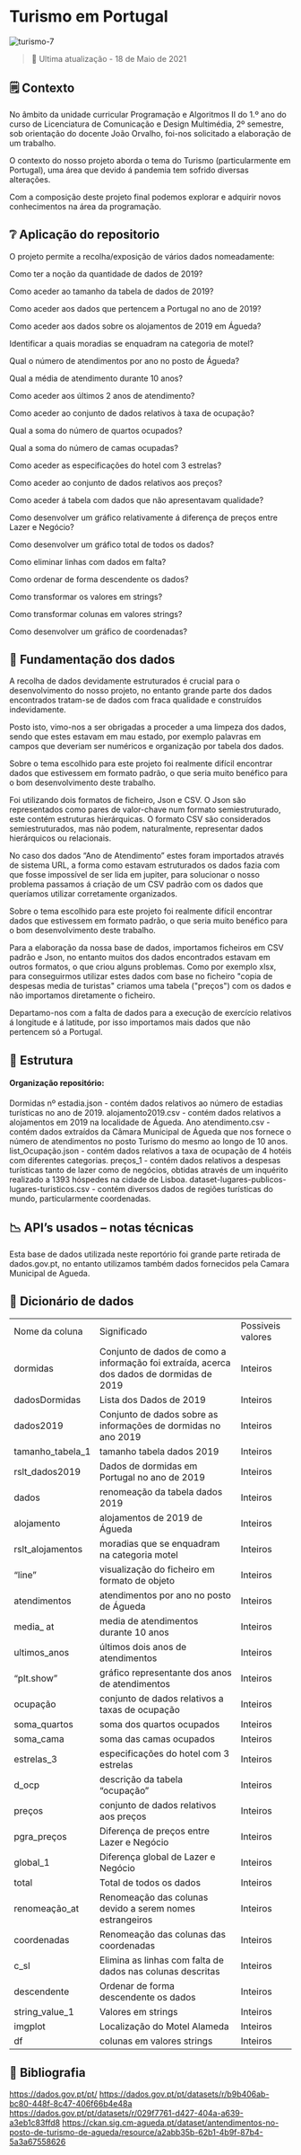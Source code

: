 <h1>Turismo em Portugal</h1>

![turismo-7](https://user-images.githubusercontent.com/84399844/119206661-aec46f00-ba93-11eb-924c-5f494137103e.png)

> 📅  Ultima atualização - 18 de Maio de 2021

## 🗒️ Contexto

No âmbito da unidade curricular Programação e Algoritmos II do 1.º ano do curso de Licenciatura de Comunicação e Design Multimédia, 2º semestre, sob orientação do docente João Orvalho, foi-nos solicitado a elaboração de um trabalho.

O contexto do nosso projeto aborda o tema do Turismo (particularmente em Portugal), uma área que devido á pandemia tem sofrido diversas alterações.

Com a composição deste projeto final podemos explorar e adquirir novos conhecimentos na área da programação.

## ❔  Aplicação do repositorio
O projeto permite a recolha/exposição de vários dados nomeadamente:

Como ter a noção da quantidade de dados de 2019?

Como aceder ao tamanho da tabela de dados de 2019?

Como aceder aos dados que pertencem a Portugal no ano de 2019?

Como aceder aos dados sobre os alojamentos de 2019 em Águeda?

Identificar a quais moradias se enquadram na categoria de motel?

Qual o número de atendimentos por ano no posto de Águeda?

Qual a média de atendimento durante 10 anos?

Como aceder aos últimos 2 anos de atendimento?

Como aceder ao conjunto de dados relativos à taxa de ocupação?

Qual a soma do número de quartos ocupados?

Qual a soma do número de camas ocupadas?

Como aceder as especificações do hotel com 3 estrelas?

Como aceder ao conjunto de dados relativos aos preços?

Como aceder á tabela com dados que não apresentavam qualidade?

Como desenvolver um gráfico relativamente á diferença de preços entre Lazer e Negócio?

Como desenvolver um gráfico total de todos os dados?

Como eliminar linhas com dados em falta?

Como ordenar de forma descendente os dados?

Como transformar os valores em strings?

Como transformar colunas em valores strings?

Como desenvolver um gráfico de coordenadas?


## 📖  Fundamentação dos dados

A recolha de dados devidamente estruturados é crucial para o desenvolvimento do nosso projeto, no entanto grande parte dos dados encontrados tratam-se de dados com fraca qualidade e construídos indevidamente.

Posto isto, vimo-nos a ser obrigadas a proceder a uma limpeza dos dados, sendo que estes estavam em mau estado, por exemplo palavras em campos que deveriam ser numéricos e organização por tabela dos dados.

Sobre o tema escolhido para este projeto foi realmente difícil encontrar dados que estivessem em formato padrão, o que seria muito benéfico para o bom desenvolvimento deste trabalho.

Foi utilizando dois formatos de ficheiro, Json e CSV. O Json são representados como pares de valor-chave num formato semiestruturado, este contém estruturas hierárquicas. O formato CSV são considerados semiestruturados, mas não podem, naturalmente, representar dados hierárquicos ou relacionais.

No caso dos dados “Ano de Atendimento” estes foram importados através de sistema URL, a forma como estavam estruturados os dados fazia com que fosse impossível de ser lida em jupiter, para solucionar o nosso problema passamos á criação de um CSV padrão com os dados que queríamos utilizar corretamente organizados.

Sobre o tema escolhido para este projeto foi realmente difícil encontrar dados que estivessem em formato padrão, o que seria muito benéfico para o bom desenvolvimento deste trabalho.

Para a elaboração da nossa base de dados, importamos ficheiros em CSV padrão e Json, no entanto muitos dos dados encontrados estavam em outros formatos, o que criou alguns problemas. Como por exemplo xlsx, para conseguirmos utilizar estes dados com base no ficheiro "copia de despesas media de turistas" criamos uma tabela ("preços") com os dados e não importamos diretamente o ficheiro.

Departamo-nos com a falta de dados para a execução de exercício relativos á longitude e á latitude, por isso importamos mais dados que não pertencem só a Portugal.

## 🧱  Estrutura
#### Organização repositório:
Dormidas nº estadia.json - contém dados relativos ao número de estadias turísticas no ano de 2019.
alojamento2019.csv - contém dados relativos a alojamentos em 2019 na localidade de Águeda.
Ano atendimento.csv - contém dados extraídos da Câmara Municipal de Águeda que nos fornece o número de atendimentos no posto Turismo do mesmo ao longo de 10 anos.
list_Ocupação.json - contém dados relativos a taxa de ocupação de 4 hotéis com diferentes categorias.
preços_1 - contém dados relativos a despesas turísticas tanto de lazer como de negócios, obtidas através de um inquérito realizado a 1393 hóspedes na cidade de Lisboa.
dataset-lugares-publicos-lugares-turisticos.csv - contém diversos dados de regiões turísticas do mundo, particularmente coordenadas.

## 📉  API’s usados – notas técnicas
Esta base de dados utilizada neste reportório foi grande parte retirada de dados.gov.pt, no entanto utilizamos também dados fornecidos pela Camara Municipal de Agueda.
	
## 📕  Dicionário de dados

<table>
	<tr>
		<td>Nome da coluna</td>
		<td>Significado</td>
		<td>Possiveis valores</td>
	</tr>
	<tr>
		<td>dormidas</td>
		<td>Conjunto de dados de como a informação foi extraída, acerca dos dados de dormidas de 2019</td>
		<td>Inteiros</td>
	</tr>
	<tr>	
		<td>dadosDormidas</td>
		<td>Lista dos Dados de 2019</td>
		<td>Inteiros</td>
	</tr>
	<tr>
		<td>dados2019</td>
		<td>Conjunto de dados sobre as informações de dormidas no ano 2019</td>
		<td>Inteiros</td>
	</tr>
	<tr>
		<td>tamanho_tabela_1</td>
		<td>tamanho tabela dados 2019</td>
		<td>Inteiros</td>
	</tr>
	<tr>
		<td>rslt_dados2019</td>
		<td>Dados de dormidas em Portugal no ano de 2019</td>
		<td>Inteiros</td>
	</tr>
	<tr>
		<td>dados</td>
		<td>renomeação da tabela dados 2019</td>
		<td>Inteiros</td>
	</tr>
	<tr>
		<td>alojamento</td>
		<td>alojamentos de 2019 de Águeda</td>
		<td>Inteiros</td>
	</tr>
	<tr>
		<td>rslt_alojamentos</td>
		<td>moradias que se enquadram na categoria motel</td>
		<td>Inteiros</td>
	</tr>
	<tr>
		<td>“line”</td>
		<td>visualização do ficheiro em formato de objeto</td>
		<td>Inteiros</td>
	</tr>
	<tr>
		<td>atendimentos</td>
		<td>atendimentos por ano no posto de Águeda</td>
		<td>Inteiros</td>
	</tr>
	<tr>
		<td>media_ at</td>
		<td>media de atendimentos durante 10 anos</td>
		<td>Inteiros</td>
	</tr>
	<tr>
		<td>ultimos_anos</td>
		<td>últimos dois anos de atendimentos</td>
		<td>Inteiros</td>
	</tr>
	<tr>
		<td>“plt.show”</td>
		<td>gráfico representante dos anos de atendimentos</td>
		<td>Inteiros</td>
	</tr>
	<tr>
		<td>ocupação</td>
		<td>conjunto de dados relativos a taxas de ocupação</td>
		<td>Inteiros</td>
	</tr>
	<tr>
		<td>soma_quartos</td>
		<td>soma dos quartos ocupados</td>
		<td>Inteiros</td>
	</tr>
	<tr>
		<td>soma_cama</td>
		<td>soma das camas ocupados</td>
		<td>Inteiros</td>
	</tr>
	<tr>
		<td>estrelas_3</td>
		<td>especificações do hotel com 3 estrelas</td>
		<td>Inteiros</td>
	</tr>
	<tr>
		<td>d_ocp</td>
		<td>descrição da tabela “ocupação”</td>
		<td>Inteiros</td>
	</tr>
	<tr>
		<td>preços</td>
		<td>conjunto de dados relativos aos preços</td>
		<td>Inteiros</td>
	</tr>
	<tr>
		<td>pgra_preços</td>
		<td>Diferença de preços entre Lazer e Negócio</td>
		<td>Inteiros</td>
	</tr>
	<tr>
		<td>global_1</td>
		<td>Diferença global de Lazer e Negócio</td>
		<td>Inteiros</td>
	</tr>
	<tr>
		<td>total</td>
		<td>Total de todos os dados</td>
		<td>Inteiros</td>
	</tr>
	<tr>
		<td>renomeação_at</td>
		<td>Renomeação das colunas devido a serem nomes estrangeiros</td>
		<td>Inteiros</td>
	</tr>
	<tr>
		<td>coordenadas</td>
		<td>Renomeação das colunas das coordenadas</td>
		<td>Inteiros</td>
	</tr>
	<tr>
		<td>c_sl</td>
		<td>Elimina as linhas com falta de dados nas colunas descritas</td>
		<td>Inteiros</td>
	</tr>
	<tr>
		<td>descendente</td>
		<td>Ordenar de forma descendente os dados</td>
		<td>Inteiros</td>
	</tr>
	<tr>
		<td>string_value_1</td>
		<td>Valores em strings</td>
		<td>Inteiros</td>
	</tr>
	<tr>
		<td>imgplot</td>
		<td>Localização do Motel Alameda</td>
		<td>Inteiros</td>
	</tr>
	<tr>
		<td>df</td>
		<td>colunas em  valores strings</td>
		<td>Inteiros</td>
		
	
</table>

## 🔎  Bibliografia
https://dados.gov.pt/pt/
https://dados.gov.pt/pt/datasets/r/b9b406ab-bc80-448f-8c47-406f66b4e48a
https://dados.gov.pt/pt/datasets/r/029f7761-d427-404a-a639-a3eb1c83ffd8
https://ckan.sig.cm-agueda.pt/dataset/antendimentos-no-posto-de-turismo-de-agueda/resource/a2abb35b-62b1-4b9f-87b4-5a3a67558626
